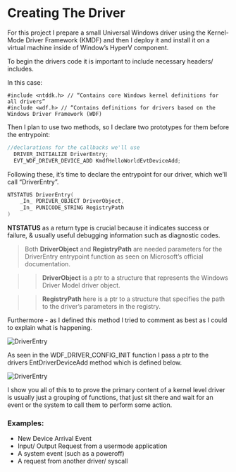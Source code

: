 # Creating The Driver

For this project I prepare a small Universal Windows driver using the Kernel-Mode Driver Framework (KMDF) and then I deploy it and install it on a virtual machine inside of Window’s HyperV component.

To begin the drivers code it is important to include necessary headers/ includes. 

In this case:

    #include <ntddk.h> // “Contains core Windows kernel definitions for all drivers”
  	#include <wdf.h> // “Contains definitions for drivers based on the Windows Driver Framework (WDF)

Then I plan to use two methods, so I declare two prototypes for them before the entrypoint:

```c
//declarations for the callbacks we'll use
  DRIVER_INITIALIZE DriverEntry;
  EVT_WDF_DRIVER_DEVICE_ADD KmdfHelloWorldEvtDeviceAdd;
```

Following these, it’s time to declare the entrypoint for our driver, which we’ll call “DriverEntry”. 

```c
NTSTATUS DriverEntry(
	_In_ PDRIVER_OBJECT DriverObject,
	_In_ PUNICODE_STRING RegistryPath
)
```

**NTSTATUS** as a return type is crucial because it indicates success or failure, & usually useful debugging information such as diagnostic codes.

>Both **DriverObject** and **RegistryPath** are needed parameters for the DriverEntry entrypoint function as seen on Microsoft’s official documentation.

>>**DriverObject** is a ptr to a structure that represents the Windows Driver Model driver object.

>>**RegistryPath** here is a ptr to a structure that specifies the path to the driver’s parameters in the registry.

Furthermore - as I defined this method I tried to comment as best as I could to explain what is happening.

![DriverEntry](https://i.imgur.com/DBIQL4R.png)

As seen in the WDF_DRIVER_CONFIG_INIT function I pass a ptr to the drivers EntDriverDeviceAdd method which is defined below.

![DriverEntry](https://i.imgur.com/nbcfAKP.png)

I show you all of this to to prove the primary content of a kernel level driver is usually just a grouping of functions, that just sit there and wait for an event or the system to call them to perform some action.

### Examples:
+ New Device Arrival Event
+ Input/ Output Request from a usermode application
+ A system event (such as a poweroff)
+ A request from another driver/ syscall


